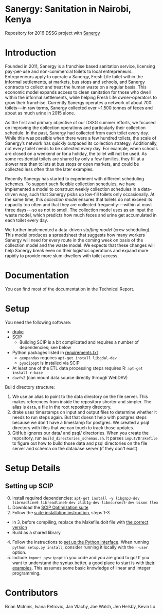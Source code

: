 # Sanergy: Sanitation in Nairobi, Kenya
Repository for 2016 DSSG project with [Sanergy](http://saner.gy/)

# Introduction
Founded in 2011, Sanergy is a franchise based sanitation service, licensing pay-per-use and non-commercial toilets to local entrepreneurs. Entrepreneurs apply to operate a Sanergy, Fresh Life toilet within the informal settlements, at markets, bus stops and schools, and Sanergy contracts to collect and treat the human waste on a regular basis. This economic model expands access to clean sanitation for those who dwell within the informal settlements, while helping Fresh Life owner-operators to grow their franchise. Currently Sanergy operates a network of about 700 toilets---in raw terms, Sanergy collected over ~1,500 tonnes of feces and about as much urine in 2015 alone.

As the first and primary objective of our DSSG summer efforts, we focused on improving the collection operations and particularly their collection schedule. In the past, Sanergy had collected from each toilet every day. While this was possible when there were a few hundred toilets, the scale of Sanergy’s network has quickly outpaced its collection strategy. Additionally, not every toilet needs to be collected every day. For example, when schools are closed on a weekend or for a holiday, the toilet will not be used. As some residential toilets are shared by only a few families, they fill at a slower rate than toilets at bus stops or open markets, and could be collected less often than the later examples.

Recently Sanergy has started to experiment with different scheduling schemes. To support such flexible collection schedules, we have implemented a model to construct weekly collection schedules in a data-driven way, such that Sanergy picks up low-fill toilets only occasionally. At the same time, this *collection model* ensures that toilets do not exceed its capacity too often and that they are collected frequently---within at most three days---so as not to smell. The collection model uses as an input the waste model, which predicts how much feces and urine get accumulated in each toilet every day.

We further implemented a data-driven *staffing model* (crew scheduling). This model produces a spreadsheet that suggests how many workers Sanergy will need for every route in the coming week on basis of the collection model and the waste model. We expects that these changes will help Sanergy break even on their logistics operations and expand more rapidly to provide more slum-dwellers with toilet access.



# Documentation
You can find most of the documentation in the Technical Report.

# Setup
You need the following software:
* [drake](https://github.com/Factual/drake) 
* [SCIP](http://scip.zib.de/)
  * Building SCIP is a bit complicated and requires a number of dependencies; see below
* Python packages listed in [requirements.txt](requirements.txt)
  * `geopandas` requires `apt-get install libgdal-dev`
  * `pyscipopt` is installed via SCIP
* At least one of the ETL data processing steps requires R: `apt-get install r-base`
* `davfs2` (can mount data source directly through WebDAV)

Build directory structure:

1. We use an alias to point to the data directory on the file server. This makes references from inside the repository shorter and simpler. The alias is `data`, a file in the root repository directory.  
2. drake uses timestamps on input and output files to determine whether it needs to run steps again. But that doesn't help with postgres steps because we don't have a timestamp for postgres. We created a psql directory with files that we can touch to track those updates.
3. GitHub ignores our data/ and psql/ directories. When you create the repository, run `build_directories_schemas.sh`. It parses `input/Drakefile` to figure out how to build those data and psql directories on the file server and schema on the database server (if they don't exist).  

Setup Details
========

Setting up SCIP
-------------
0. Install required dependencies: `apt-get install -y libgmp3-dev libreadline6 libreadline6-dev zlib1g-dev libncurses5-dev bison flex`
1. Download the [SCIP Optimization suite](http://scip.zib.de/download.php?fname=scipoptsuite-3.2.1.tgz)
2. Follow the [suite installation instruction](http://scip.zib.de/doc/html/MAKE.php), steps 1-3
  * In 3, before compiling, replace the Makefile.doit file with [the correct version](http://scip.zib.de/download/bugfixes/scip-3.2.1/Makefile.doit)
  * Build as a shared library
4. Follow the instructions to [set up the Python interface](http://scip.zib.de/doc/html/PYTHON_INTERFACE.php). When running `python setup.py install`, consider running it locally with the `--user` option.
5. Include `import pyscipopt` in you code and you are good to go! If you want to understand the syntax better, a good place to start is with [their examples](https://github.com/SCIP-Interfaces/PySCIPOpt/tree/master/examples/finished). This assumes some basic knowledge of linear and integer programming.

# Contributors
Brian McInnis, Ivana Petrovic, Jan Vlachy, Joe Walsh, Jen Helsby, Kevin Lo
